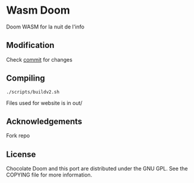 # Wasm Doom

Doom WASM for la nuit de l'info


## Modification
Check [commit](https://github.com/aaalloc/doom-wasm/commit/93532c0dc86f9b88388f125a4a4d915a83fc3289) for changes

## Compiling

```
./scripts/buildv2.sh
```

Files used for website is in out/


## Acknowledgements
Fork repo

## License

Chocolate Doom and this port are distributed under the GNU GPL. See the COPYING file for more information.

[1]: https://github.com/chocolate-doom/chocolate-doom
[2]: https://emscripten.org/
[3]: https://doomwiki.org/wiki/DOOM1.WAD
[4]: src/net_websockets.c
[5]: https://silentspacemarine.com
[6]: src/index.html
[7]: https://blog.cloudflare.com/doom-multiplayer-workers
[8]: https://github.com/cloudflare/doom-workers
[9]: src
